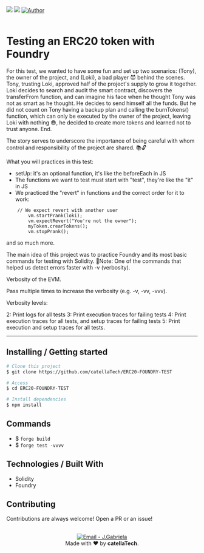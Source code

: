 <img src="./iron-man.jpg">
<a href="https://github.com/catellaTech/ERC20-FOUNDRY-TEST/actions/workflows/test.yml"><img src="https://travis-ci.org/mpaland/printf.svg?branch=master"></a>
<a href="https://github.com/catellaTech" target="_blank">
    <img alt="Author" src="https://img.shields.io/badge/made%20by-CatellaTech-blueviolet?style=flat-square">
  </a>
<br>
<br>

<h1>Testing an ERC20 token with Foundry</h1>

For this test, we wanted to have some fun and set up two scenarios:
(Tony), the owner of the project, and (Loki), a bad player 😈 behind the scenes. Tony, trusting Loki, approved half of the project's supply to grow it together. Loki decides to search and audit the smart contract, discovers the transferFrom function, and can imagine his face when he thought Tony was not as smart as he thought. He decides to send himself all the funds. But he did not count on Tony having a backup plan and calling the burnTokens() function, which can only be executed by the owner of the project, leaving Loki with nothing 😎, he decided to create more tokens and learned not to trust anyone. End.

The story serves to underscore the importance of being careful with whom control and responsibility of the project are shared. 📚🔓

What you will practices in this test:
- setUp: it's an optional function, it's like the beforeEach in JS
- The functions we want to test must start with "test", they're like the "it" in JS
- We practiced the "revert" in functions and the correct order for it to work:
```solidity
    // We expect revert with another user
        vm.startPrank(loki);
        vm.expectRevert("You're not the owner");
        myToken.crearTokens();
        vm.stopPrank();
```
and so much more.

The main idea of this project was to practice Foundry and its most basic commands for testing with Solidity. 
🚨Note: One of the commands that helped us detect errors faster with -v (verbosity).

Verbosity of the EVM.

Pass multiple times to increase the verbosity (e.g. -v, -vv, -vvv).

Verbosity levels:

2: Print logs for all tests
3: Print execution traces for failing tests
4: Print execution traces for all tests, and setup traces for failing tests
5: Print execution and setup traces for all tests.

<hr>
<h2> Installing / Getting started </h2>

```bash
# Clone this project
$ git clone https://github.com/catellaTech/ERC20-FOUNDRY-TEST

# Access
$ cd ERC20-FOUNDRY-TEST

# Install dependencies
$ npm install

``` 

<h2>Commands</h2>

- $ `forge build`
- $ `forge test -vvvv`


<h2> Technologies / Built With </h2>

- Solidity
- Foundry

<h2>Contributing</h2>
Contributions are always welcome! Open a PR or an issue!

<br>
<br>

<p align="center">
<a href="mailto:catellatech@gmail.com" target="_blank" >
  <img alt="Email - J.Gabriela" src="https://img.shields.io/badge/Email--%23F8952D?style=social&logo=gmail">
</a> 
<br/>
  Made with ❤️ by <b>catellaTech</b>.
<p/>
